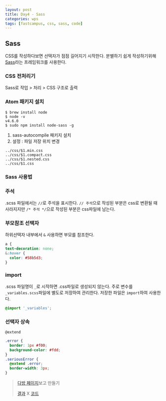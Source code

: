 ```yaml
---
layout: post
title: Day4 - Sass
categories: wps
tags: [fastcampus, css, sass, code]
---
```


## Sass
CSS를 작성하다보면 선택자가 점점 길어지기 시작한다. 분별하기 쉽게 작성하기위해 [Sass](https://sass-guidelin.es/ko/)라는 프레임워크를 사용한다.


### CSS 전처리기
Sass로 작업 > 처리 > CSS 구조로 출력

### Atom 패키지 설치

```shell
$ brew install node
$ node -v
v4.6.0
$ sudo npm install node-sass -g
```

1. sass-autocompile 패키지 설치
2. 설정 : 파일 저장 위치 변경

```
../css/$1.min.css
../css/$1.compact.css
../css/$1.nested.css
../css/$1.css
```

### Sass 사용법

### 주석
.scss 파일에서는 `//`로 주석을 표시한다. `// 주석`으로 작성된 부분은 css로 변환될 때 사라지지만 `/* 주석 */`으로 작성된 부분은 css파일에 남는다.

### 부모참조 선택자
하위선택자 내부에서 `&` 사용하면 부모를 참조한다.

```scss
a {
text-decoration: none;
&:hover {
  color: #58b5d3;
}
```

### import
.scss 파일명이 `_`로 시작하면 .css파일로 생성되지 않는다. 주로 변수를 `_variables.scss`파일에 별도로 저장하여 관리한다. 저장한 파일은 `import`하여 사용한다.

```scss
@import '_variables';
```


### 선택자 상속
`@extend`

```scss
.error {
  border: 1px #f00;
  background-color: #fdd;
}
.seriousError {
  @extend .error;
  border-width: 3px;
}
```


> [다방 페이지](https://www.dabangapp.com)보고 만들기
>
> [결과](http://hmlim.getforge.io/day4/dabangapp/index.html) X [코드](https://github.com/pinstinct/web-programming-school/tree/master/day4/dabangapp)
